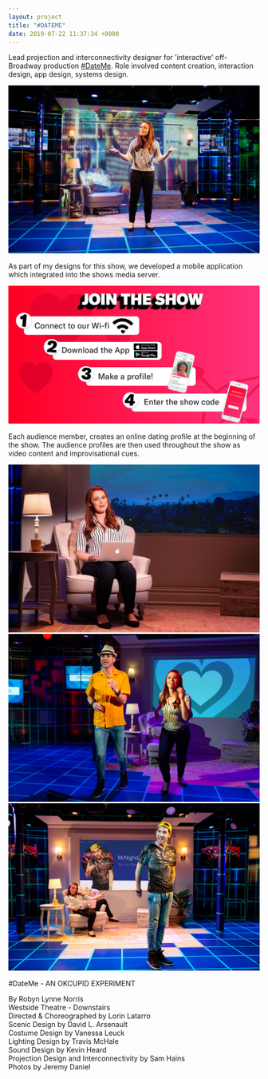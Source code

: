 ```yaml
---
layout: project
title: "#DATEME"
date: 2019-07-22 11:37:34 +0000
---
```



Lead projection and interconnectivity designer for 'interactive' off-Broadway production [#DateMe](https://datemeshow.com/). Role involved content creation, interaction design, app design, systems design.

![](/assets/dateme/1.jpg)

As part of my designs for this show, we developed a mobile application which integrated into the shows media server.

![](/assets/dateme/6.jpg)


Each audience member, creates an online dating profile at the beginning of the show. The audience profiles are then used throughout the show as video content and improvisational cues.



![](/assets/dateme/2.jpg)
![](/assets/dateme/3.jpg)
![](/assets/dateme/4.jpg)





&#35;DateMe - AN OKCUPID EXPERIMENT<br>

By Robyn Lynne Norris<br>
Westside Theatre - Downstairs<br>
Directed & Choreographed by Lorin Latarro<br>
Scenic Design by David L. Arsenault<br>
Costume Design by Vanessa Leuck<br>
Lighting Design by Travis McHale<br>
Sound Design by Kevin Heard<br>
Projection Design and Interconnectivity by Sam Hains<br>
Photos by Jeremy Daniel<br>